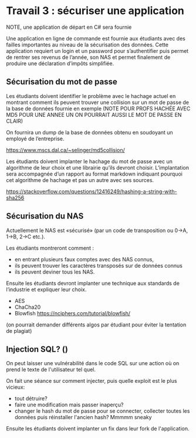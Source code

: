 # Travail 3 : sécuriser une application

NOTE, une application de départ en C# sera fournie


Une application en ligne de commande est fournie aux étudiants avec des failles importantes au niveau de la sécurisation des données. Cette application requiert un login et un password pour s’authentifier puis permet de rentrer ses revenus de l’année, son NAS et permet finalement de produire une déclaration d’impôts simplifiée.



## Sécurisation du mot de passe

Les étudiants doivent identifier le problème avec le hachage actuel en montrant comment
ils peuvent trouver une collision sur un mot de passe de la base de données fournie en
exemple (NOTE POUR PROFS HACHÉE AVEC MD5 POUR UNE ANNEE UN ON POURRAIT AUSSI LE MOT DE PASSE EN CLAIR)

On fournira un dump de la base de données obtenu en soudoyant un employé de l’entreprise.

https://www.mscs.dal.ca/~selinger/md5collision/


Les étudiants doivent implanter le hachage du mot de passe avec un algorithme de leur choix et une librairie qu’ils devront choisir. L’implantation sera accompagnée d’un rapport au format markdown indiquant pourquoi cet algorithme de hachage et pas un autre avec ses sources.

https://stackoverflow.com/questions/12416249/hashing-a-string-with-sha256


## Sécurisation du NAS

Actuellement le NAS est «sécurisé» (par un code de transposition ou 0->A, 1->B, 2->C etc.).

Les étudiants montreront comment :
- en entrant plusieurs faux comptes avec des NAS connus,
- ils peuvent trouver les caractères transposés sur de données connus
- ils peuvent deviner tous les NAS.

Ensuite les étudiants devront implanter une technique aux standards de l’industrie et expliquer leur choix.
- AES
- ChaCha20
- Blowfish https://nciphers.com/tutorial/blowfish/

(on pourrait demander différents algos par étudiant pour éviter la tentation de plagiat)

## Injection SQL? ()

On peut laisser une vulnérabilité dans le code SQL sur une action où on prend le texte de l'utilisateur tel quel.

On fait une séance sur comment injecter, puis quelle exploit est le plus vicieux:
- tout détruire?
- faire une modification mais passer inaperçu?
- changer le hash du mot de passe pour se connecter, collecter toutes les données puis réinstaller l'ancien hash? Mmmmm sneaky

Ensuite les étudiants doivent implanter un fix dans leur fork de l'application.

 

 
